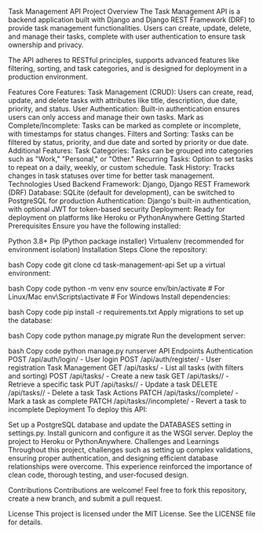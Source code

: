 Task Management API
Project Overview
The Task Management API is a backend application built with Django and Django REST Framework (DRF) to provide task management functionalities. Users can create, update, delete, and manage their tasks, complete with user authentication to ensure task ownership and privacy.

The API adheres to RESTful principles, supports advanced features like filtering, sorting, and task categories, and is designed for deployment in a production environment.

Features
Core Features:
Task Management (CRUD):
Users can create, read, update, and delete tasks with attributes like title, description, due date, priority, and status.
User Authentication:
Built-in authentication ensures users can only access and manage their own tasks.
Mark as Complete/Incomplete:
Tasks can be marked as complete or incomplete, with timestamps for status changes.
Filters and Sorting:
Tasks can be filtered by status, priority, and due date and sorted by priority or due date.
Additional Features:
Task Categories:
Tasks can be grouped into categories such as "Work," "Personal," or "Other."
Recurring Tasks:
Option to set tasks to repeat on a daily, weekly, or custom schedule.
Task History:
Tracks changes in task statuses over time for better task management.
Technologies Used
Backend Framework: Django, Django REST Framework (DRF)
Database: SQLite (default for development), can be switched to PostgreSQL for production
Authentication: Django's built-in authentication, with optional JWT for token-based security
Deployment: Ready for deployment on platforms like Heroku or PythonAnywhere
Getting Started
Prerequisites
Ensure you have the following installed:

Python 3.8+
Pip (Python package installer)
Virtualenv (recommended for environment isolation)
Installation Steps
Clone the repository:

bash
Copy code
git clone <repository-url>
cd task-management-api
Set up a virtual environment:

bash
Copy code
python -m venv env
source env/bin/activate  # For Linux/Mac
env\Scripts\activate     # For Windows
Install dependencies:

bash
Copy code
pip install -r requirements.txt
Apply migrations to set up the database:

bash
Copy code
python manage.py migrate
Run the development server:

bash
Copy code
python manage.py runserver
API Endpoints
Authentication
POST /api/auth/login/ - User login
POST /api/auth/register/ - User registration
Task Management
GET /api/tasks/ - List all tasks (with filters and sorting)
POST /api/tasks/ - Create a new task
GET /api/tasks/<id>/ - Retrieve a specific task
PUT /api/tasks/<id>/ - Update a task
DELETE /api/tasks/<id>/ - Delete a task
Task Actions
PATCH /api/tasks/<id>/complete/ - Mark a task as complete
PATCH /api/tasks/<id>/incomplete/ - Revert a task to incomplete
Deployment
To deploy this API:

Set up a PostgreSQL database and update the DATABASES setting in settings.py.
Install gunicorn and configure it as the WSGI server.
Deploy the project to Heroku or PythonAnywhere.
Challenges and Learnings
Throughout this project, challenges such as setting up complex validations, ensuring proper authentication, and designing efficient database relationships were overcome. This experience reinforced the importance of clean code, thorough testing, and user-focused design.

Contributions
Contributions are welcome! Feel free to fork this repository, create a new branch, and submit a pull request.

License
This project is licensed under the MIT License. See the LICENSE file for details.


